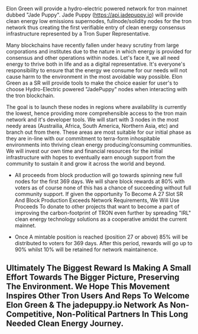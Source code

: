 Elon Green will provide a hydro-electric powered network for tron mainnet dubbed "Jade Puppy".
Jade Puppy (https://api.jadepuppy.io) will provide clean energy low emissions supernodes, fullnode/solidity nodes for the tron network thus creating the first verifiable entry of clean energy consensus infrastructure represented by a Tron Super Representative. 

Many blockchains have recently fallen under heavy scrutiny from large corporations and institutes due to the nature in which energy is provided for consensus and other operations within nodes. Let's face it, we all need energy to thrive both in life and as a digital representative. It's everyone's responsibility to ensure that the energy we consume for our needs will not cause harm to the environment in the most avoidable way possible. Elon Green as a SR will provide tools to make the choice easier for user's to choose Hydro-Electric powered "JadePuppy" nodes when interacting with the tron blockchain.

The goal is to launch these nodes in regions where availability is currently the lowest, hence providing more comprehensible access to the tron main network and it's developer tools. We will start with 3 nodes in the most needy areas (Austrailia, Africa, South America, Northern Asia, etc) and branch out from there. These areas are most suitable for our initial phase as they are in-line with our commitment to terra-form inhospitable environments into thriving clean energy producing/consuming communities.  We will invest our own time and financial resources for the initial infrastructure with hopes to eventually earn enough support from the community to sustain it and grow it across the world and beyond.

* All proceeds from block production will go towards spinning new full nodes for the first 369 days. We will share block rewards at 80% with voters as of course none of this has a chance of succeeding without full community support. If given the opportunity To Become A 27 Slot SR And Block Production Exceeds Network Requirements, We Will Use Proceeds To donate to other projects that want to become a part of improving the carbon-footprint of TRON even further by spreading "IRL" clean energy technology solutions as a cooperative amidst the current mainnet.

* Once A mintable position is reached (position 27 or above) 85% will be distributed to voters for 369 days. After this period, rewards will go up to 90% whilst 10% will be retained for network maintainence.

## Ultimately The Biggest Reward Is Making A Small Effort Towards The Bigger Picture, Preserving The Environment. We Hope This Movement Inspires Other Tron Users And Reps To Welcome Elon Green & The jadepuppy.io Network As Non-Competitive, Non-Political Partners In This Long Needed Clean Energy Journey.
